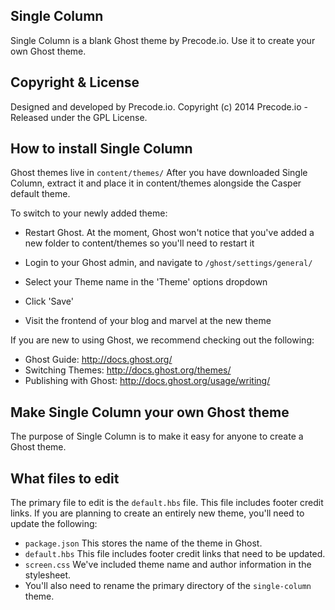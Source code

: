 ## Single Column

Single Column is a blank Ghost theme by Precode.io. Use it to create your own Ghost theme.

## Copyright & License

Designed and developed by Precode.io.
Copyright (c) 2014 Precode.io - Released under the GPL License.

## How to install Single Column

Ghost themes live in `content/themes/`
After you have downloaded Single Column, extract it and place it in content/themes alongside the Casper default theme.

To switch to your newly added theme:

 * Restart Ghost. At the moment, Ghost won't notice that you've added a new folder to content/themes so you'll need to restart it

 * Login to your Ghost admin, and navigate to `/ghost/settings/general/`

 * Select your Theme name in the 'Theme' options dropdown

 * Click 'Save'

 * Visit the frontend of your blog and marvel at the new theme

If you are new to using Ghost, we recommend checking out the following:
 * Ghost Guide: http://docs.ghost.org/
 * Switching Themes: http://docs.ghost.org/themes/
 * Publishing with Ghost: http://docs.ghost.org/usage/writing/

## Make Single Column your own Ghost theme

The purpose of Single Column is to make it easy for anyone to create a Ghost theme.

## What files to edit

The primary file to edit is the `default.hbs` file. This file includes footer credit links. If you are planning to create an entirely new theme, you'll need to update the following:

  * `package.json` This stores the name of the theme in Ghost.
  * `default.hbs` This file includes footer credit links that need to be updated.
  * `screen.css` We've included theme name and author information in the stylesheet.
  * You'll also need to rename the primary directory of the `single-column` theme.

